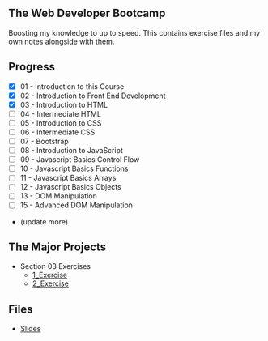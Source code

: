 ## The Web Developer Bootcamp

Boosting my knowledge to up to speed. This contains exercise files and my own notes alongside with them.

## Progress

- [x] 01 - Introduction to this Course
- [x] 02 - Introduction to Front End Development
- [x] 03 - Introduction to HTML
- [ ] 04 - Intermediate HTML
- [ ] 05 - Introduction to CSS
- [ ] 06 - Intermediate CSS
- [ ] 07 - Bootstrap
- [ ] 08 - Introduction to JavaScript
- [ ] 09 - Javascript Basics Control Flow
- [ ] 10 - Javascript Basics Functions
- [ ] 11 - Javascript Basics Arrays
- [ ] 12 - Javascript Basics Objects
- [ ] 13 - DOM Manipulation
- [ ] 15 - Advanced DOM Manipulation
- (update more)





## The Major Projects
* Section 03 Exercises
    * [1_Exercise](https://rawgit.com/developersCradle/MyProjects/master/WebDevBootcamp/Web%20Developer%20bootcamp/03%20Introduction%20to%20HTML/1_Exercise.html)
    * [2_Exercise](https://rawgit.com/developersCradle/MyProjects/master/WebDevBootcamp/Web%20Developer%20bootcamp/03%20Introduction%20to%20HTML/2_Exercise.html)

    
## Files
*   [Slides](https://webdev.slides.com/coltsteele/)
